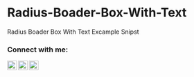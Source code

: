 # Radius-Boader-Box-With-Text
Radius Boader Box With Text Excample Snipst

### Connect with me:

<a href="https://www.instagram.com/kasun_c_fdo__/">
   <img align="left" alt="codeSTACKr.com" width="22px" src="https://github.com/gauravghongde/social-icons/blob/master/SVG/Color/Facebook.svg" />
</a>
<a href="https://www.facebook.com/kasunchanukafernando">
<img align="left" alt="codeSTACKr | Fb" width="22px" src="https://github.com/gauravghongde/social-icons/blob/master/SVG/Color/Instagram.svg" />
</a>
<a href="https://twitter.com/kasuncfdo">
<img align="left" alt="kasuncfdo | Twitter" width="22px" src="https://github.com/gauravghongde/social-icons/blob/master/SVG/Color/Twitter.svg" />
</a>

